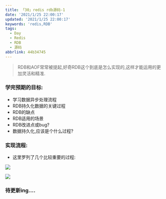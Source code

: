 ```yaml
---
title: 「30」redis rdb源码-1
date: '2021/1/25 22:00:17'
updated: '2021/1/25 22:00:17'
keywords: 'redis,RDB'
tags:
  - Day
  - Redis
  - RDB
  - 源码
abbrlink: 44b34745
---
```


>RDB和AOF常常被提起,好奇RDB这个到底是怎么实现的,这样才能运用的更加灵活和精准.
### 学完预期的目标:
* 学习数据异步处理流程 
* RDB持久化数据的关键过程
* RDB的缺点
* RDB适用的场景
* RDB改进点或bug?
* 数据持久化,应该是个什么过程?
<!--more-->
### 实现流程:

* 这里罗列了几个比较重要的过程:

![](https://crab-1251738482.cos.accelerate.myqcloud.com/redis-rdb-1.png)

![](http://example-1258125638.cos.ap-shanghai.myqcloud.com/sample.png?imageMogr2/format/tpg)

### 待更新ing....